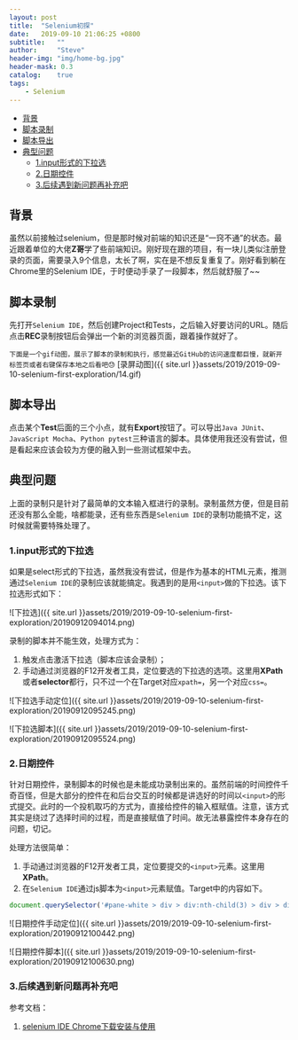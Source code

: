 ```yaml
---
layout: post
title:  "Selenium初探"
date:   2019-09-10 21:06:25 +0800
subtitle:   ""
author:     "Steve"
header-img: "img/home-bg.jpg"
header-mask: 0.3
catalog:    true
tags:
    - Selenium
---
```


- [背景](#%e8%83%8c%e6%99%af)
- [脚本录制](#%e8%84%9a%e6%9c%ac%e5%bd%95%e5%88%b6)
- [脚本导出](#%e8%84%9a%e6%9c%ac%e5%af%bc%e5%87%ba)
- [典型问题](#%e5%85%b8%e5%9e%8b%e9%97%ae%e9%a2%98)
  - [1.input形式的下拉选](#1input%e5%bd%a2%e5%bc%8f%e7%9a%84%e4%b8%8b%e6%8b%89%e9%80%89)
  - [2.日期控件](#2%e6%97%a5%e6%9c%9f%e6%8e%a7%e4%bb%b6)
  - [3.后续遇到新问题再补充吧](#3%e5%90%8e%e7%bb%ad%e9%81%87%e5%88%b0%e6%96%b0%e9%97%ae%e9%a2%98%e5%86%8d%e8%a1%a5%e5%85%85%e5%90%a7)

## 背景

虽然以前接触过selenium，但是那时候对前端的知识还是“一窍不通”的状态。最近跟着单位的大佬**Z哥**学了些前端知识。刚好现在跟的项目，有一块儿类似注册登录的页面，需要录入9个信息，太长了啊，实在是不想反复重复了。刚好看到躺在Chrome里的Selenium IDE，于时便动手录了一段脚本，然后就舒服了~~

## 脚本录制

先打开`Selenium IDE`，然后创建Project和Tests，之后输入好要访问的URL。随后点击**REC**录制按钮后会弹出一个新的浏览器页面，跟着操作就好了。

`下面是一个gif动图，展示了脚本的录制和执行，感觉最近GitHub的访问速度都巨慢，就新开标签页或者右键保存本地之后看吧😓`
[录屏动图]({{ site.url }}assets/2019/2019-09-10-selenium-first-exploration/14.gif)

## 脚本导出

点击某个**Test**后面的三个小点，就有**Export**按钮了。可以导出`Java JUnit`、`JavaScript Mocha`、`Python pytest`三种语言的脚本。具体使用我还没有尝试，但是看起来应该会较为方便的融入到一些测试框架中去。

## 典型问题

上面的录制只是针对了最简单的文本输入框进行的录制。录制虽然方便，但是目前还没有那么全能，啥都能录，还有些东西是`Selenium IDE`的录制功能搞不定，这时候就需要特殊处理了。

### 1.input形式的下拉选

如果是select形式的下拉选，虽然我没有尝试，但是作为基本的HTML元素，推测通过`Selenium IDE`的录制应该就能搞定。我遇到的是用`<input>`做的下拉选。该下拉选形式如下：

![下拉选]({{ site.url }}assets/2019/2019-09-10-selenium-first-exploration/20190912094014.png)

录制的脚本并不能生效，处理方式为：
1. 触发点击激活下拉选（脚本应该会录制）；
2. 手动通过浏览器的F12开发者工具，定位要选的下拉选的选项。这里用**XPath**或者**selector**都行，只不过一个在Target对应`xpath=`，另一个对应`css=`。

![下拉选手动定位]({{ site.url }}assets/2019/2019-09-10-selenium-first-exploration/20190912095245.png)

![下拉选脚本]({{ site.url }}assets/2019/2019-09-10-selenium-first-exploration/20190912095524.png)

### 2.日期控件

针对日期控件，录制脚本的时候也是未能成功录制出来的。虽然前端的时间控件千奇百怪，但是大部分的控件在和后台交互的时候都是讲选好的时间以`<input>`的形式提交。此时的一个投机取巧的方式为，直接给控件的输入框赋值。注意，该方式其实是绕过了选择时间的过程，而是直接赋值了时间。故无法暴露控件本身存在的问题，切记。

处理方法很简单：
1. 手动通过浏览器的F12开发者工具，定位要提交的`<input>`元素。这里用**XPath**。
2. 在`Selenium IDE`通过js脚本为`<input>`元素赋值。Target中的内容如下。

```javascript
document.querySelector('#pane-white > div > div:nth-child(3) > div > div.el-dialog__body > form > div:nth-child(5) > div > div:nth-child(1) > div > input').value='2019-09-01  00:00:00';
```

![日期控件手动定位]({{ site.url }}assets/2019/2019-09-10-selenium-first-exploration/20190912100442.png)

![日期控件脚本]({{ site.url }}assets/2019/2019-09-10-selenium-first-exploration/20190912100630.png)

### 3.后续遇到新问题再补充吧

参考文档：
1. [selenium IDE Chrome下载安装与使用](https://blog.csdn.net/qq_33673213/article/details/90489479)